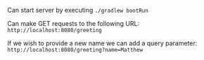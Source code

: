 Can start server by executing ```./gradlew bootRun```

Can make GET requests to the following URL: ```http://localhost:8080/greeting```

If we wish to provide a new name we can add a query parameter: ```http://localhost:8080/greeting?name=Matthew```
